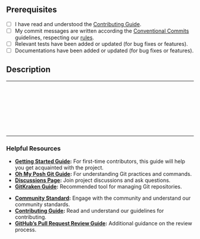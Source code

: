## Prerequisites

- [ ] I have read and understood the [Contributing Guide][contributing].
- [ ] My commit messages are written according the [Conventional Commits][cc] guidelines, respecting our [rules][commitlint].
- [ ] Relevant tests have been added or updated (for bug fixes or features).
- [ ] Documentations have been added or updated (for bug fixes or features).

## Description

<!--

**Description of Changes:**

Please provide a clear and concise description of the changes introduced by this pull request. You should explain the following:

1. **Summary:** Briefly describe the main change or addition in this PR. What is the overall purpose of your changes?
2. **Problem:** Specify the issue or problem this PR addresses. Include any relevant context or background to explain why this change is necessary.
3. **Solution:** Explain how your changes resolve the issue or add the new feature. Provide key implementation details to clarify how the solution works.
4. **Impact:** Note any potential impacts or side effects of your changes. Mention if additional testing is needed or if there are any known limitations.
5. **Issue Closure:** Indicate which issues this PR resolves or closes.

**Example:**
"This PR introduces a new feature for X by implementing Y that will optimize the query logic, which reduces execution time and prevents the error. This change addresses the issue reported in #123.

Closes #123"

Please ensure that each section is thoroughly explained to assist reviewers in understanding your changes.

-->

---

<br>
<br>
<br>


<!-- _Description of your changes:_ -->



<br>
<br>
<br>
<br>

---

### Helpful Resources

- **[Getting Started Guide][started-guide]:** For first-time contributors, this guide will help you get acquainted with the project.
- **[Oh My Posh Git Guide][git-guide]:** For understanding Git practices and commands.
- **[Discussions Page][discussions]:** Join project discussions and ask questions.
- **[GitKraken Guide][gitkraken]:** Recommended tool for managing Git repositories.
<!-- - **[Code Structure Guide][code-structure]:** Understand the overall organization of our codebase. -->

- **[Community Standard][community]:** Engage with the community and understand our community standards.
- **[Contributing Guide][contributing]:** Read and understand our guidelines for contributing.
- **[GitHub’s Pull Request Review Guide][gh-pr-review]:** Additional guidance on the review process.
<!-- - **[Pitfalls to Avoid][pitfalls]:** Common mistakes to watch out for when contributing. -->



[contributing]: https://github.com/JanDeDobbeleer/oh-my-posh/blob/main/CONTRIBUTING.md
[cc]: https://www.conventionalcommits.org/en/v1.0.0/#summary
[commitlint]: https://github.com/JanDeDobbeleer/oh-my-posh/blob/main/.commitlintrc.yml
[started-guide]: https://ohmyposh.dev/docs/contributing/started
[git-guide]: https://ohmyposh.dev/docs/contributing/git
[discussions]: https://github.com/JanDeDobbeleer/oh-my-posh/discussions
[gitkraken]: https://www.gitkraken.com/invite/nQmDPR9D
[community]: https://github.com/JanDeDobbeleer/oh-my-posh/community
[gh-pr-review]: https://help.github.com/en/articles/about-pull-request-reviews
